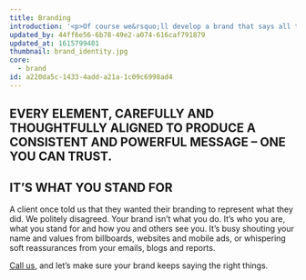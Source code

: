 ```yaml
---
title: Branding
introduction: '<p>Of course we&rsquo;ll develop a brand that says all the right things about you &ndash; but it&rsquo;s what happens afterwards that counts.</p><p>Because afterwards, we&rsquo;ll police it, protect it and ensure that when you&rsquo;ve gone to the effort of creating a brand, it gets the chance to do its job.</p>'
updated_by: 44ff6e56-6b78-49e2-a074-616caf791879
updated_at: 1615799401
thumbnail: brand_identity.jpg
core:
  - brand
id: a220da5c-1433-4add-a21a-1c09c6998ad4
---
```

## EVERY ELEMENT, CAREFULLY AND THOUGHTFULLY ALIGNED TO PRODUCE A CONSISTENT AND POWERFUL MESSAGE – ONE YOU CAN TRUST.

## IT’S WHAT YOU STAND FOR

A client once told us that they wanted their branding to represent what they did. We politely disagreed. Your brand isn’t what you do. It’s who you are, what you stand for and how you and others see you. It’s busy shouting your name and values from billboards, websites and mobile ads, or whispering soft reassurances from your emails, blogs and reports.

[Call us](/contact), and let’s make sure your brand keeps saying the right things.